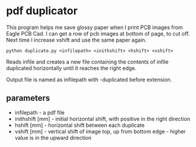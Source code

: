 # pdf duplicator

This program helps me save glossy paper when I print PCB images from Eagle PCB Cad. I can get a row of pcb images at bottom of page, to cut off. Next time I increase vshift and use the same paper again.

`python duplicate.py <infilepath> <inithshift> <hshift> <vshift>`

Reads infile and creates a new file containing the contents of infile duplicated horizontally until it reaches the right edge.

Output file is named as infilepath with -duplicated before extension.

## parameters

- infilepath - a pdf file
- inithshift [mm] - initial horizontal shift, with positive in the right direction
- hshift [mm] - horizontal shift between each duplicate
- vshift [mm] - vertical shift of image top, up from bottom edge - higher value is in the upward direction
